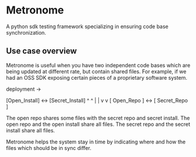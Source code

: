 # Metronome
A python sdk testing framework specializing in ensuring code base synchronization.

## Use case overview
Metronome is useful when you have two independent code bases which are being
updated at different rate, but contain shared files. For example, if we had an
OSS SDK exposing certain pieces of a proprietary software system.

deployment ->

[Open_Install]  <->  [Secret_Install]
    ^                     ^
    |                     |
    v                     v
[ Open_Repo  ]  <->  [ Secret_Repo  ]

The open repo shares some files with the secret repo and secret install. The open repo and the open
install share all files. The secret repo and the secret install share all files.

Metronome helps the system stay in time by indicating where and how the files
which should be in sync differ.
